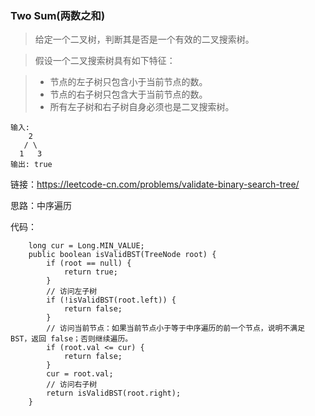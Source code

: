 ### Two Sum(两数之和)

> 给定一个二叉树，判断其是否是一个有效的二叉搜索树。

> 假设一个二叉搜索树具有如下特征：

> - 节点的左子树只包含小于当前节点的数。
> - 节点的右子树只包含大于当前节点的数。
> - 所有左子树和右子树自身必须也是二叉搜索树。

```
输入:
    2
   / \
  1   3
输出: true

```

链接：https://leetcode-cn.com/problems/validate-binary-search-tree/

思路：中序遍历

代码：
```
    long cur = Long.MIN_VALUE;
    public boolean isValidBST(TreeNode root) {
        if (root == null) {
            return true;
        }
        // 访问左子树
        if (!isValidBST(root.left)) {
            return false;
        }
        // 访问当前节点：如果当前节点小于等于中序遍历的前一个节点，说明不满足BST，返回 false；否则继续遍历。
        if (root.val <= cur) {
            return false;
        }
        cur = root.val;
        // 访问右子树
        return isValidBST(root.right);
    }
```
